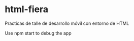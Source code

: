 # html-fiera
Practicas de talle de desarrollo móvil con entorno de HTML

Use npm start to debug the app
